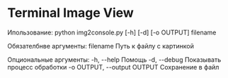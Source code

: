 # Terminal Image View
Ипользование: python img2console.py [-h] [-d] [-o OUTPUT] filename

Обязателбнве аргументы:
  filename                   Путь к файлу с картинкой

Опциональные аргументы:
  -h, --help                 Помощь
  -d, --debug                Показывать процесс обработки
  -o OUTPUT, --output OUTPUT Сохранение в файл
